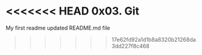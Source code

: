 <<<<<<< HEAD
0x03. Git
=======
My first readme 
updated README.md file
>>>>>>> 17e62fd92a1d1b8a8320b21268da3dd227f8c468
